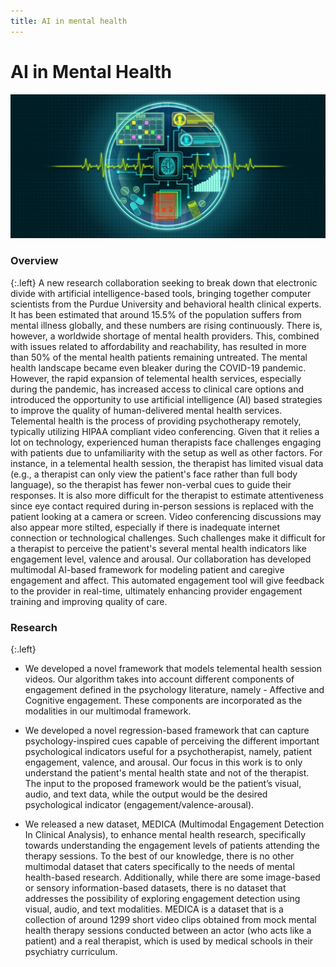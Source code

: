 ```yaml
---
title: AI in mental health
---
```


# AI in Mental Health

![ai-mental-health](/images/research/ai-mental-health-banner.jpg)

### Overview
{:.left}
A new research collaboration seeking to break down that electronic divide with artificial intelligence-based tools, bringing together computer scientists from the Purdue University and behavioral health clinical experts. It has been estimated that around 15.5% of the population suffers from mental illness globally, and these numbers are rising continuously. There is, however, a worldwide shortage of mental health providers. This, combined with issues related to affordability and reachability, has resulted in more than 50% of the mental health patients remaining untreated. The mental health landscape became even bleaker during the COVID-19 pandemic. However, the rapid expansion of telemental health services, especially during the pandemic, has increased access to clinical care options and introduced the opportunity to use artificial intelligence (AI) based strategies to improve the quality of human-delivered mental health services. Telemental health is the process of providing psychotherapy remotely, typically utilizing HIPAA compliant video conferencing. Given that it relies a lot on technology, experienced human therapists face challenges engaging with patients due to unfamiliarity with the setup as well as other factors. For instance, in a telemental health session, the therapist has limited visual data (e.g., a therapist can only view the patient's face rather than full body language), so the therapist has fewer non-verbal cues to guide their responses. It is also more difficult for the therapist to estimate attentiveness since eye contact required during in-person sessions is replaced with the patient looking at a camera or screen. Video conferencing discussions may also appear more stilted, especially if there is inadequate internet connection or technological challenges. Such challenges make it difficult for a therapist to perceive the patient's several mental health indicators like engagement level, valence and arousal. Our collaboration has developed multimodal AI-based framework for modeling patient and caregive engagement and affect. This automated engagement tool will give feedback to the provider in real-time, ultimately enhancing provider engagement training and improving quality of care.

### Research
{:.left}
* We developed a novel framework that models telemental health session videos. Our algorithm takes into account different components of engagement defined in the psychology literature, namely - Affective and Cognitive engagement. These components are incorporated as the modalities in our multimodal framework.

* We developed a novel regression-based framework that can capture psychology-inspired cues capable of perceiving the different important psychological indicators useful for a psychotherapist, namely, patient engagement, valence, and arousal. Our focus in this work is to only understand the patient's mental health state and not of the therapist. The input to the proposed framework would be the patient’s visual, audio, and text data, while the output would be the desired psychological indicator (engagement/valence-arousal).

* We released a new dataset, MEDICA (Multimodal Engagement Detection In Clinical Analysis), to enhance mental health research, specifically towards understanding the engagement levels of patients attending the therapy sessions. To the best of our knowledge, there is no other multimodal dataset that caters specifically to the needs of mental health-based research. Additionally, while there are some image-based or sensory information-based datasets, there is no dataset that addresses the possibility of exploring engagement detection using visual, audio, and text modalities. MEDICA is a dataset that is a collection of around 1299 short video clips obtained from mock mental health therapy sessions conducted between an actor (who acts like a patient) and a real therapist, which is used by medical schools in their psychiatry curriculum.


